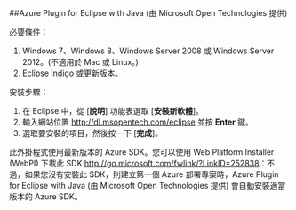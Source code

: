 ﻿##Azure Plugin for Eclipse with Java (由 Microsoft Open Technologies 提供)

必要條件：

1. Windows 7、Windows 8、Windows Server 2008 或 Windows Server 2012。(不適用於 Mac 或 Linux。)
2. Eclipse Indigo 或更新版本。

安裝步驟：

1. 在 Eclipse 中，從 [**說明**] 功能表選取 [**安裝新軟體**]。
2. 輸入網站位置 <http://dl.msopentech.com/eclipse> 並按 **Enter** 鍵。
3. 選取要安裝的項目，然後按一下 [**完成**]。

此外掛程式使用最新版本的 Azure SDK。您可以使用 Web Platform Installer (WebPI) 下載此 SDK <http://go.microsoft.com/fwlink/?LinkID=252838>：不過，如果您沒有安裝此 SDK，則建立第一個 Azure 部署專案時，Azure Plugin for Eclipse with Java (由 Microsoft Open Technologies 提供) 會自動安裝適當版本的 Azure SDK。 

<!--HONumber=42-->
